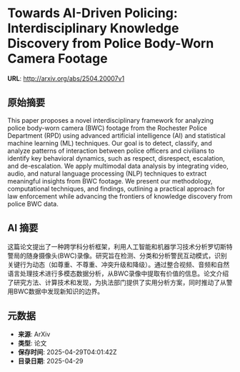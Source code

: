 # Towards AI-Driven Policing: Interdisciplinary Knowledge Discovery from Police Body-Worn Camera Footage

**URL**: http://arxiv.org/abs/2504.20007v1

## 原始摘要

This paper proposes a novel interdisciplinary framework for analyzing police
body-worn camera (BWC) footage from the Rochester Police Department (RPD) using
advanced artificial intelligence (AI) and statistical machine learning (ML)
techniques. Our goal is to detect, classify, and analyze patterns of
interaction between police officers and civilians to identify key behavioral
dynamics, such as respect, disrespect, escalation, and de-escalation. We apply
multimodal data analysis by integrating video, audio, and natural language
processing (NLP) techniques to extract meaningful insights from BWC footage. We
present our methodology, computational techniques, and findings, outlining a
practical approach for law enforcement while advancing the frontiers of
knowledge discovery from police BWC data.


## AI 摘要

这篇论文提出了一种跨学科分析框架，利用人工智能和机器学习技术分析罗切斯特警局的随身摄像头(BWC)录像。研究旨在检测、分类和分析警民互动模式，识别关键行为动态（如尊重、不尊重、冲突升级和降级）。通过整合视频、音频和自然语言处理技术进行多模态数据分析，从BWC录像中提取有价值的信息。论文介绍了研究方法、计算技术和发现，为执法部门提供了实用分析方案，同时推动了从警用BWC数据中发现新知识的边界。

## 元数据

- **来源**: ArXiv
- **类型**: 论文
- **保存时间**: 2025-04-29T04:01:42Z
- **目录日期**: 2025-04-29
